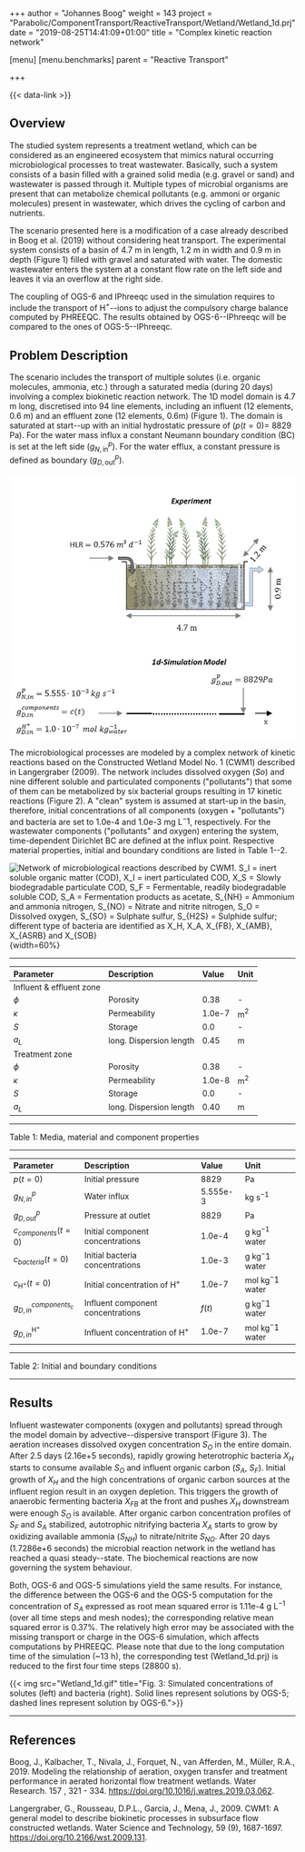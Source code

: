 +++
author = "Johannes Boog"
weight = 143
project = "Parabolic/ComponentTransport/ReactiveTransport/Wetland/Wetland_1d.prj"
date = "2019-08-25T14:41:09+01:00"
title = "Complex kinetic reaction network"

[menu]
  [menu.benchmarks]
    parent = "Reactive Transport"

+++

{{< data-link >}}

## Overview

The studied system represents a treatment wetland, which can be considered as an engineered ecosystem that mimics natural occurring microbiological processes to treat wastewater.
Basically, such a system consists of a basin filled with a grained solid media (e.g. gravel or sand) and wastewater is passed through it.
Multiple types of microbial organisms are present that can metabolize chemical pollutants (e.g. ammoni or organic molecules) present in wastewater, which drives the cycling of carbon and nutrients.

The scenario presented here is a modification of a case already described in Boog et al. (2019) without considering heat transport.
The experimental system consists of a basin of 4.7 m in length, 1.2 m in width and 0.9 m in depth (Figure 1) filled with gravel and saturated with water.
The domestic wastewater enters the system at a constant flow rate on the left side and leaves it via an overflow at the right side.

The coupling of OGS-6 and IPhreeqc used in the simulation requires to include the transport of H$^+$--ions to adjust the compulsory charge balance computed by PHREEQC.
The results obtained by OGS-6--IPhreeqc will be compared to the ones of OGS-5--IPhreeqc.

## Problem Description

The scenario includes the transport of multiple solutes (i.e. organic molecules, ammonia, etc.) through a saturated media (during 20 days) involving a complex biokinetic reaction network.
The 1D model domain is 4.7 m long, discretised into 94 line elements, including an influent (12 elements, 0.6 m) and an effluent zone (12 elements, 0.6m) (Figure 1).
The domain is saturated at start--up with an initial hydrostatic pressure of ($p(t=0)=$ 8829 Pa).
For the water mass influx a constant Neumann boundary condition (BC) is set at the left side ($g_{N,\text{in}}^p$).
For the water efflux, a constant pressure is defined as boundary ($g_{D,\text{out}}^p$).

![Schematic representation of the experimental system and 1D model domain used in the simulation. The influent and effluent zone in the 1D model are represented by solid lines.](Wetland_domain.png)

The microbiological processes are modeled by a complex network of kinetic reactions based on the Constructed Wetland Model No. 1 (CWM1) described in Langergraber (2009).
The network includes dissolved oxygen ($So$) and nine different soluble and particulated components ("pollutants") that some of them can be metabolized by six bacterial groups resulting in 17 kinetic reactions (Figure 2).
A "clean" system is assumed at start-up in the basin, therefore, initial concentrations of all components (oxygen + "pollutants") and bacteria are set to 1.0e-4 and 1.0e-3 mg L$^-1$, respectively.
For the wastewater components ("pollutants" and oxygen) entering the system, time-dependent Dirichlet BC are defined at the influx point.
Respective material properties, initial and boundary conditions are listed in Table 1--2.

![Network of microbiological reactions described by CWM1. $S_I$ = inert soluble organic matter (COD), $X_I$ = inert particulated COD, $X_S$ = Slowly biodegradable particulate COD, $S_F$ = Fermentable, readily biodegradable soluble COD, $S_A$ = Fermentation products as acetate, $S_{NH}$ = Ammonium and ammonia nitrogen, $S_{NO}$ = Nitrate and nitrite nitrogen, $S_O$ = Dissolved oxygen, $S_{SO}$ = Sulphate sulfur, $S_{H2S}$ = Sulphide sulfur; different type of bacteria are identified as $X_H$, $X_A$, $X_{FB}$, $X_{AMB}$, $X_{ASRB}$ and $X_{SOB}$](Wetland_cwm1.png){width=60%}

-----------------------------------------

|Parameter | Description | Value | Unit |
|:-------- | :---------- | :---- | :--- |
| Influent & effluent zone |||
| $\phi$   | Porosity    | 0.38  | - |
| $\kappa$ | Permeability | 1.0e-7 | m$^2$ |
| $S$   | Storage | 0.0     | - |
| $a_L$ | long. Dispersion length | 0.45   | m |
| Treatment zone |||
| $\phi$   | Porosity    | 0.38  | - |
| $\kappa$ | Permeability | 1.0e-8 | m$^2$ |
| $S$   | Storage | 0.0     | - |
| $a_L$ | long. Dispersion length | 0.40   | m |

-----------------------------------------

Table 1: Media, material and component properties

-----------------------------------------

| Parameter | Description | Value | Unit |
|:--------- | :---------- | :---- | :--- |
| $p(t=0)$  | Initial pressure | 8829  | Pa |
| $g_{N,in}^p$ | Water influx | 5.555e-3 | kg s$^{-1}$ |
| $g_{D,out}^p$ | Pressure at outlet | 8829 | Pa |
| $c_{components}(t=0)$  | Initial component concentrations | 1.0e-4     | g kg$^{-1}$ water |
| $c_{bacteria}(t=0)$  | Initial bacteria concentrations | 1.0e-3  | g kg${^-1}$ water |
| $c_{\text{H}^+}(t=0)$  | Initial concentration of $\text{H}^+$ | 1.0e-7     |  mol kg${^-1}$ water |
|  $g_{D,in}^{components_c}$ | Influent component concentrations |  $f(t)$ | g kg${^-1}$ water |
|  $g_{D,in}^{\text{H}^+}$ | Influent concentration of $\text{H}^+$ |  1.0e-7 | mol kg${^-1}$ water |

-----------------------------------------

Table 2: Initial and boundary conditions

-----------------------------------------

## Results

Influent wastewater components (oxygen and pollutants) spread through the model domain by advective--dispersive transport (Figure 3).
The aeration increases dissolved oxygen concentration $S_O$ in the entire domain.
After 2.5 days (2.16e+5 seconds), rapidly growing heterotrophic bacteria $X_H$ starts to consume available $S_O$ and influent organic carbon ($S_A$, $S_F$).
Initial growth of $X_H$ and the high concentrations of organic carbon sources at the influent region result in an oxygen depletion.
This triggers the growth of anaerobic fermenting bacteria $X_{FB}$ at the front and pushes $X_H$ downstream were enough $S_O$ is available.
After organic carbon concentration profiles of $S_F$ and $S_A$ stabilized, autotrophic nitrifying bacteria $X_A$ starts to grow by oxidizing available ammonia ($S_{NH}$) to nitrate/nitrite $S_{NO}$.
After 20 days (1.7286e+6 seconds) the microbial reaction network in the wetland has reached a quasi steady--state.
The biochemical reactions are now governing the system behaviour.

Both, OGS-6 and OGS-5 simulations yield the same results.
For instance, the difference between the OGS-6 and the OGS-5 computation for the concentration of $S_A$  expressed as root mean squared error is 1.11e-4 g L$^{-1}$ (over all time steps and mesh nodes); the corresponding relative mean squared error is 0.37%.
The relatively high error may be associated with the missing transport or charge in the OGS-6 simulation, which affects computations by PHREEQC.
Please note that due to the long computation time of the simulation (~13 h), the corresponding test (Wetland_1d.prj) is reduced to the first four time steps (28800 s).

{{< img src="Wetland_1d.gif" title="Fig. 3: Simulated concentrations of solutes (left) and bacteria (right). Solid lines represent solutions by OGS-5; dashed lines represent solution by OGS-6.">}}

-----------------------------------------

## References

<!-- vale off -->

Boog, J., Kalbacher, T., Nivala, J., Forquet, N., van Afferden, M., Müller, R.A., 2019. Modeling the relationship of aeration, oxygen transfer and treatment performance in aerated horizontal flow treatment wetlands. Water Research. 157 , 321 - 334. <https://doi.org/10.1016/j.watres.2019.03.062>.

Langergraber, G., Rousseau, D.P.L., García, J., Mena, J., 2009. CWM1: A general model to describe biokinetic processes in subsurface flow constructed wetlands. Water Science and Technology, 59 (9), 1687-1697. <https://doi.org/10.2166/wst.2009.131>.
